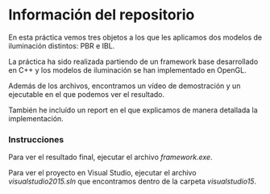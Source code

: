 # Información del repositorio
En esta práctica vemos tres objetos a los que les aplicamos dos modelos de iluminación distintos: PBR e IBL.

La práctica ha sido realizada partiendo de un framework base desarrollado en C++ y los modelos de iluminación se han implementado en OpenGL.

Además de los archivos, encontramos un vídeo de demostración y un ejecutable en el que podemos ver el resultado. 

También he incluído un report en el que explicamos de manera detallada la implementación.

### Instrucciones
Para ver el resultado final, ejecutar el archivo *framework.exe*.

Para ver el proyecto en Visual Studio, ejecutar el archivo *visualstudio2015.sln* que encontramos dentro de la carpeta *visualstudio15*. 
